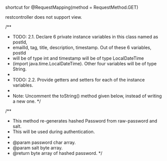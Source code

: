 shortcut for @RequestMapping(method = RequestMethod.GET)

restcontroller does not support view.


/**
 * TODO: 2.1. Declare 6 private instance variables in this class named as postId,
 * emailId, tag, title, description, timestamp. Out of these 6 variables, postId
 * will be of type int and timestamp will be of type LocalDateTime
 * (import java.time.LocalDateTime). Other four variables will be of type String.
 *
 * TODO: 2.2. Provide getters and setters for each of the instance variables.
 *
 * Note: Uncomment the toString() method given below, instead of writing a new one.
 */


/**
 * This method re-generates hashed Password from raw-password and salt.
 * This will be used during authentication.
 *
 * @param password char array.
 * @param salt     byte array.
 * @return byte array of hashed password.
 */